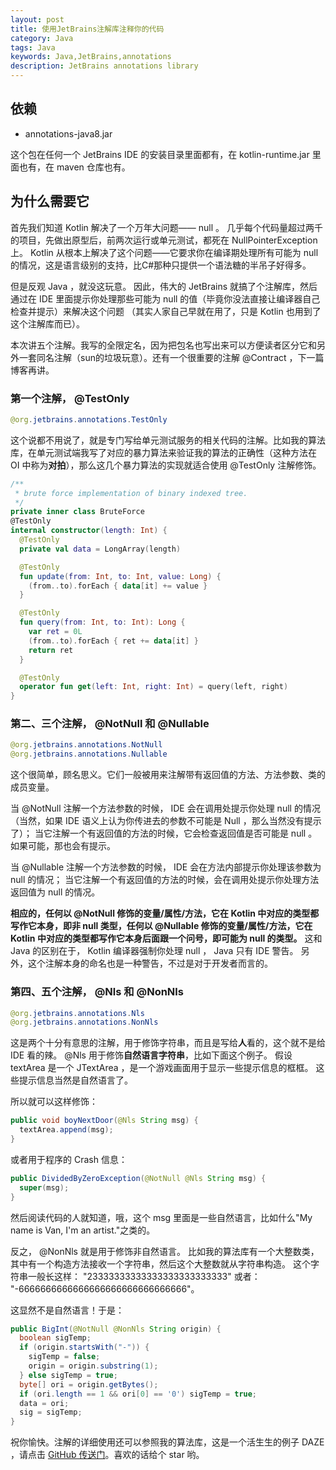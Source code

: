 ```yaml
---
layout: post
title: 使用JetBrains注解库注释你的代码
category: Java
tags: Java
keywords: Java,JetBrains,annotations
description: JetBrains annotations library
---
```


## 依赖

+ annotations-java8.jar

这个包在任何一个 JetBrains IDE 的安装目录里面都有，在 kotlin-runtime.jar 里面也有，在 maven 仓库也有。

## 为什么需要它

首先我们知道 Kotlin 解决了一个万年大问题—— null 。
几乎每个代码量超过两千的项目，先做出原型后，前两次运行或单元测试，都死在 NullPointerException 上。
Kotlin 从根本上解决了这个问题——它要求你在编译期处理所有可能为 null 的情况，这是语言级别的支持，比C#那种只提供一个语法糖的半吊子好得多。

但是反观 Java ，就没这玩意。
因此，伟大的 JetBrains 就搞了个注解库，然后通过在 IDE 里面提示你处理那些可能为 null 的值（毕竟你没法直接让编译器自己检查并提示）来解决这个问题
（其实人家自己早就在用了，只是 Kotlin 也用到了这个注解库而已）。

本次讲五个注解。我写的全限定名，因为把包名也写出来可以方便读者区分它和另外一套同名注解（sun的垃圾玩意）。还有一个很重要的注解 @Contract ，下一篇博客再讲。

### 第一个注解， @TestOnly

```java
@org.jetbrains.annotations.TestOnly
```

这个说都不用说了，就是专门写给单元测试服务的相关代码的注解。比如我的算法库，在单元测试端我写了对应的暴力算法来验证我的算法的正确性（这种方法在 OI 中称为**对拍**），那么这几个暴力算法的实现就适合使用 @TestOnly 注解修饰。

```kotlin
/**
 * brute force implementation of binary indexed tree.
 */
private inner class BruteForce
@TestOnly
internal constructor(length: Int) {
  @TestOnly
  private val data = LongArray(length)

  @TestOnly
  fun update(from: Int, to: Int, value: Long) {
    (from..to).forEach { data[it] += value }
  }

  @TestOnly
  fun query(from: Int, to: Int): Long {
    var ret = 0L
    (from..to).forEach { ret += data[it] }
    return ret
  }

  @TestOnly
  operator fun get(left: Int, right: Int) = query(left, right)
}
```

### 第二、三个注解， @NotNull 和 @Nullable

```java
@org.jetbrains.annotations.NotNull
@org.jetbrains.annotations.Nullable
```

这个很简单，顾名思义。它们一般被用来注解带有返回值的方法、方法参数、类的成员变量。

当 @NotNull 注解一个方法参数的时候， IDE 会在调用处提示你处理 null 的情况（当然，如果 IDE 语义上认为你传进去的参数不可能是 Null ，那么当然没有提示了）；
当它注解一个有返回值的方法的时候，它会检查返回值是否可能是 null 。如果可能，那也会有提示。

当 @Nullable 注解一个方法参数的时候， IDE 会在方法内部提示你处理该参数为 null 的情况；
当它注解一个有返回值的方法的时候，会在调用处提示你处理方法返回值为 null 的情况。

**相应的，任何以 @NotNull 修饰的变量/属性/方法，它在 Kotlin 中对应的类型都写作它本身，即非 null 类型，任何以 @Nullable 修饰的变量/属性/方法，它在 Kotlin 中对应的类型都写作它本身后面跟一个问号，即可能为 null 的类型。**
这和 Java 的区别在于， Kotlin 编译器强制你处理 null ， Java 只有 IDE 警告。
另外，这个注解本身的命名也是一种警告，不过是对于开发者而言的。

### 第四、五个注解， @Nls 和 @NonNls

```java
@org.jetbrains.annotations.Nls
@org.jetbrains.annotations.NonNls
```

这是两个十分有意思的注解，用于修饰字符串，而且是写给**人**看的，这个就不是给 IDE 看的辣。
@Nls 用于修饰**自然语言字符串**，比如下面这个例子。
假设 textArea 是一个 JTextArea ，是一个游戏画面用于显示一些提示信息的框框。
这些提示信息当然是自然语言了。

所以就可以这样修饰：

```java
public void boyNextDoor(@Nls String msg) {
  textArea.append(msg);
}
```

或者用于程序的 Crash 信息：

```java
public DividedByZeroException(@NotNull @Nls String msg) {
  super(msg);
}
```

然后阅读代码的人就知道，哦，这个 msg 里面是一些自然语言，比如什么"My name is Van, I'm an artist."之类的。

反之， @NonNls 就是用于修饰非自然语言。
比如我的算法库有一个大整数类，其中有一个构造方法接收一个字符串，然后这个大整数就从字符串构造。
这个字符串一般长这样： "23333333333333333333333333" 或者： "-6666666666666666666666666666666"。

这显然不是自然语言！于是：

```java
public BigInt(@NotNull @NonNls String origin) {
  boolean sigTemp;
  if (origin.startsWith("-")) {
    sigTemp = false;
    origin = origin.substring(1);
  } else sigTemp = true;
  byte[] ori = origin.getBytes();
  if (ori.length == 1 && ori[0] == '0') sigTemp = true;
  data = ori;
  sig = sigTemp;
}
```

祝你愉快。注解的详细使用还可以参照我的算法库，这是一个活生生的例子 DAZE ，请点击 [GitHub 传送门](https://github.com/ice1000/algo4j)。喜欢的话给个 star 哟。
